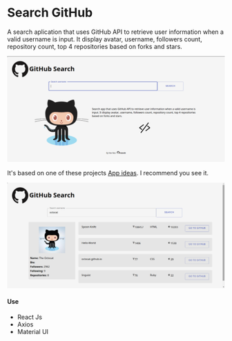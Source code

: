 <h1>Search GitHub</h1>

<span>A search aplication that uses GitHub API to retrieve user information when a valid username is input. It display avatar, username, followers count, repository count, top 4 repositories based on forks and stars.</span>

<img src="./src/screenshots/description.png" alt="Description">

<span>It's based on one of these projects <a href="https://github.com/florinpop17/app-ideas" target="_blank">App ideas</a>. I recommend you see it.</span>


<img src="./src/screenshots/profile_exemple.png" alt="profile_exemple.png">



<h4>Use</h4>

<ul>
  <li>React Js</li>
  <li>Axios</li>
  <li>Material UI</li>
</ul>